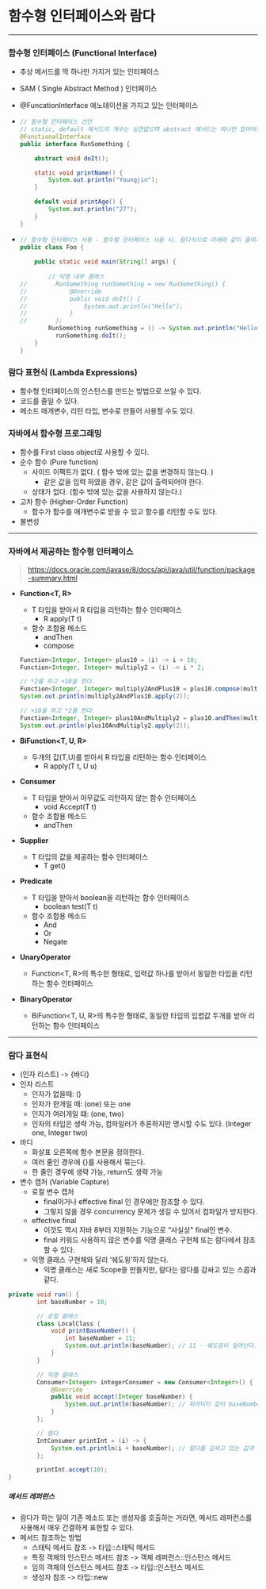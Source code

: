 # 함수형 인터페이스와 람다

----

### 함수형 인터페이스 (Functional Interface)

- 추상 메서드를 딱 하나만 가지거 있는 인터페이스 

- SAM ( Single Abstract Method ) 인터페이스

- @FuncationInterface 애노테이션을 가지고 있는 인터페이스

- ```java
  // 함수형 인터페이스 선언
  // static, default 메서드의 개수는 상관없으며 abstract 메서드는 하나만 있어야한다. ( abstract 생략 가능 )
  @FunctionalInterface
  public interface RunSomething {
  
      abstract void doIt();
  
      static void printName() {
          System.out.println("Youngjin");
      }
  
      default void printAge() {
          System.out.println("27");
      }
  }
  ```

- ```java
  // 함수형 인터페이스 사용 - 함수형 인터페이스 사용 시, 람다식으로 아래와 같이 줄여서 사용 가능하다.
  public class Foo {
      
      public static void main(String[] args) {
          
          // 익명 내부 클래스
  //        RunSomething runSomething = new RunSomething() {
  //            @Override
  //            public void doIt() {
  //                System.out.println("Hello");
  //            }
  //        };
          RunSomething runSomething = () -> System.out.println("Hello");
        	runSomething.doIt();
      }
  }
  ```



### 람다 표현식 (Lambda Expressions)

- 함수형 인터페이스의 인스턴스를 만드는 방법으로 쓰일 수 있다.
- 코드를 줄일 수 있다.
- 메소드 매개변수, 리턴 타입, 변수로 만들어 사용할 수도 있다.

### 자바에서 함수형 프로그래밍

- 함수를 First class object로 사용할 수 있다.
- 순수 함수 (Pure function)
  - 사이드 이팩트가 없다. ( 함수 밖에 있는 값을 변경하지 않는다. )
    - 같은 값을 입력 하였을 경우, 같은 값이 출력되어야 한다.
  - 상태가 없다. (함수 밖에 있는 값을 사용하지 않는다.)
- 고차 함수 (Higher-Order Function)
  - 함수가 함수를 매개변수로 받을 수 있고 함수를 리턴할 수도 있다.
- 불변성

----

### 자바에서 제공하는 함수형 인터페이스

> https://docs.oracle.com/javase/8/docs/api/java/util/function/package-summary.html

- **Function<T, R>**

  - T 타입을 받아서 R 타입을 리턴하는 함수 인터페이스
    - R apply(T t)
  - 함수 조합용 메소드
    - andThen
    - compose

  ```java
  Function<Integer, Integer> plus10 = (i) -> i + 10;
  Function<Integer, Integer> multiply2 = (i) -> i * 2;
  
  // *2를 하고 +10을 한다.
  Function<Integer, Integer> multiply2AndPlus10 = plus10.compose(multiply2);
  System.out.println(multiply2AndPlus10.apply(2));
  
  // +10을 하고 *2를 한다.
  Function<Integer, Integer> plus10AndMultiply2 = plus10.andThen(multiply2);
  System.out.println(plus10AndMultiply2.apply(2));
  ```

- **BiFunction<T, U, R>**
  - 두개의 값(T,U)를 받아서 R 타입을 리턴하는 함수 인터페이스
    - R apply(T t, U u)
- **Consumer<T>**
  - T 타입을 받아서 아무값도 리턴하지 않는 함수 인터페이스
    - void Accept(T t)
  - 함수 조합용 메소드
    - andThen
- **Supplier<T>**
  - T 타입의 값을 제공하는 함수 인터페이스
    - T get()
- **Predicate<T>**
  - T 타입을 받아서 boolean을 리턴하는 함수 인터페이스
    - boolean test(T t)
  - 함수 조합용 메소드
    - And
    - Or
    - Negate
- **UnaryOperator<T>**
  - Function<T, R>의 특수한 형태로, 입력값 하나를 받아서 동일한 타입을 리턴하는 함수 인터페이스
- **BinaryOperator<T>**
  - BiFunction<T, U, R>의 특수한 형태로, 동일한 타입의 입렵값 두개를 받아 리턴하는 함수 인터페이스

----

### 람다 표현식

- (인자 리스트) -> {바디}
- 인자 리스트
  - 인자가 없을때: ()
  - 인자가 한개일 때: (one) 또는 one
  - 인자가 여러개일 떄: (one, two)
  - 인자의 타입은 생략 가능, 컴파일러가 추론하지만 명시할 수도 있다. (Integer one, Integer two)
- 바디
  - 화살표 오른쪽에 함수 본문을 정의한다.
  - 여러 줄인 경우에 {}를 사용해서 묶는다.
  - 한 줄인 경우에 생략 가능, return도 생략 가능
- 변수 캡처 (Variable Capture)
  - 로컬 변수 캡처
    - final이거나 effective final 인 경우에만 참조할 수 있다.
    - 그렇지 않을 경우 concurrency 문제가 생길 수 있어서 컴파일가 방지한다.
  - effective final
    - 이것도 역시 자바 8부터 지원하는 기능으로 “사실상" final인 변수.
    - final 키워드 사용하지 않은 변수를 익명 클래스 구현체 또는 람다에서 참조할 수 있다.
  - 익명 클래스 구현체와 달리 ‘쉐도윙’하지 않는다.
    - 익명 클래스는 새로 Scope을 만들지만, 람다는 람다를 감싸고 있는 스콥과 같다.

```java
private void run() {
        int baseNumber = 10;

        // 로컬 클래스
        class LocalClass {
            void printBaseNumber() {
                int baseNumber = 11;
                System.out.println(baseNumber); // 11 - 쉐도잉이 일어난다.
            }
        }

        // 익명 클래스
        Consumer<Integer> integerConsumer = new Consumer<Integer>() {
            @Override
            public void accept(Integer baseNumber) {
                System.out.println(baseNumber); // 파라미터 값이 baseNumber가 되며 쉐도잉이 일어난다.
            }
        };

        // 람다
        IntConsumer printInt = (i) -> {
            System.out.println(i + baseNumber); // 람다를 감싸고 있는 값과 같은 Scope이므로 쉐도잉이 일어날 수 없다.
        };

        printInt.accept(10);
}
```



##### 메서드 레퍼런스

- 람다가 하는 일이 기존 메소드 또는 생성자를 호출하는 거라면, 메서드 레퍼런스를 사용해서 매우 간결하게 표현할 수 있다.
- 메서드 참조하는 방법
  - 스태틱 메서드 참조 -> 타입::스태틱 메서드
  - 특정 객체의 인스턴스 메서드 참조 -> 객체 레퍼런스::인스턴스 메서드
  - 임의 객체의 인스턴스 메서드 참조 -> 타입::인스턴스 메서드
  - 생성자 참조 -> 타입::new
